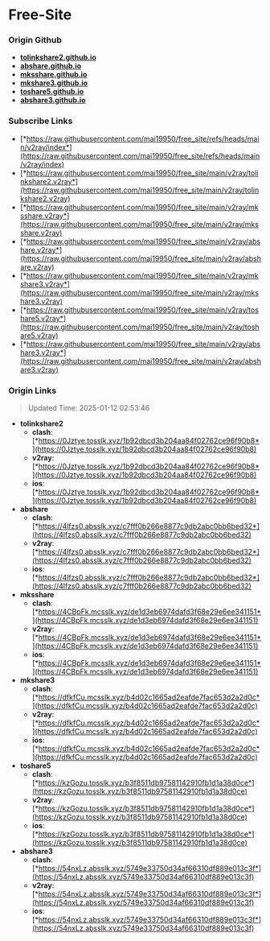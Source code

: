 # Free-Site

### Origin Github

- [**tolinkshare2.github.io**](https://github.com/tolinkshare2/tolinkshare2.github.io)
- [**abshare.github.io**](https://github.com/abshare/abshare.github.io)
- [**mksshare.github.io**](https://github.com/mksshare/mksshare.github.io)
- [**mkshare3.github.io**](https://github.com/mkshare3/mkshare3.github.io)
- [**toshare5.github.io**](https://github.com/toshare5/toshare5.github.io)
- [**abshare3.github.io**](https://github.com/abshare3/abshare3.github.io)

### Subscribe Links

- [*https://raw.githubusercontent.com/mai19950/free_site/refs/heads/main/v2ray/index*](https://raw.githubusercontent.com/mai19950/free_site/refs/heads/main/v2ray/index)
- [*https://raw.githubusercontent.com/mai19950/free_site/main/v2ray/tolinkshare2.v2ray*](https://raw.githubusercontent.com/mai19950/free_site/main/v2ray/tolinkshare2.v2ray)
- [*https://raw.githubusercontent.com/mai19950/free_site/main/v2ray/mksshare.v2ray*](https://raw.githubusercontent.com/mai19950/free_site/main/v2ray/mksshare.v2ray)
- [*https://raw.githubusercontent.com/mai19950/free_site/main/v2ray/abshare.v2ray*](https://raw.githubusercontent.com/mai19950/free_site/main/v2ray/abshare.v2ray)
- [*https://raw.githubusercontent.com/mai19950/free_site/main/v2ray/mkshare3.v2ray*](https://raw.githubusercontent.com/mai19950/free_site/main/v2ray/mkshare3.v2ray)
- [*https://raw.githubusercontent.com/mai19950/free_site/main/v2ray/toshare5.v2ray*](https://raw.githubusercontent.com/mai19950/free_site/main/v2ray/toshare5.v2ray)
- [*https://raw.githubusercontent.com/mai19950/free_site/main/v2ray/abshare3.v2ray*](https://raw.githubusercontent.com/mai19950/free_site/main/v2ray/abshare3.v2ray)

### Origin Links

> Updated Time: 2025-01-12 02:53:46

- **tolinkshare2**
  - **clash**: [*https://0Jztye.tosslk.xyz/1b92dbcd3b204aa84f02762ce96f90b8*](https://0Jztye.tosslk.xyz/1b92dbcd3b204aa84f02762ce96f90b8)
  - **v2ray**: [*https://0Jztye.tosslk.xyz/1b92dbcd3b204aa84f02762ce96f90b8*](https://0Jztye.tosslk.xyz/1b92dbcd3b204aa84f02762ce96f90b8)
  - **ios**: [*https://0Jztye.tosslk.xyz/1b92dbcd3b204aa84f02762ce96f90b8*](https://0Jztye.tosslk.xyz/1b92dbcd3b204aa84f02762ce96f90b8)
- **abshare**
  - **clash**: [*https://4lfzs0.absslk.xyz/c7fff0b266e8877c9db2abc0bb6bed32*](https://4lfzs0.absslk.xyz/c7fff0b266e8877c9db2abc0bb6bed32)
  - **v2ray**: [*https://4lfzs0.absslk.xyz/c7fff0b266e8877c9db2abc0bb6bed32*](https://4lfzs0.absslk.xyz/c7fff0b266e8877c9db2abc0bb6bed32)
  - **ios**: [*https://4lfzs0.absslk.xyz/c7fff0b266e8877c9db2abc0bb6bed32*](https://4lfzs0.absslk.xyz/c7fff0b266e8877c9db2abc0bb6bed32)
- **mksshare**
  - **clash**: [*https://4CBpFk.mcsslk.xyz/de1d3eb6974dafd3f68e29e6ee341151*](https://4CBpFk.mcsslk.xyz/de1d3eb6974dafd3f68e29e6ee341151)
  - **v2ray**: [*https://4CBpFk.mcsslk.xyz/de1d3eb6974dafd3f68e29e6ee341151*](https://4CBpFk.mcsslk.xyz/de1d3eb6974dafd3f68e29e6ee341151)
  - **ios**: [*https://4CBpFk.mcsslk.xyz/de1d3eb6974dafd3f68e29e6ee341151*](https://4CBpFk.mcsslk.xyz/de1d3eb6974dafd3f68e29e6ee341151)
- **mkshare3**
  - **clash**: [*https://dfkfCu.mcsslk.xyz/b4d02c1665ad2eafde7fac653d2a2d0c*](https://dfkfCu.mcsslk.xyz/b4d02c1665ad2eafde7fac653d2a2d0c)
  - **v2ray**: [*https://dfkfCu.mcsslk.xyz/b4d02c1665ad2eafde7fac653d2a2d0c*](https://dfkfCu.mcsslk.xyz/b4d02c1665ad2eafde7fac653d2a2d0c)
  - **ios**: [*https://dfkfCu.mcsslk.xyz/b4d02c1665ad2eafde7fac653d2a2d0c*](https://dfkfCu.mcsslk.xyz/b4d02c1665ad2eafde7fac653d2a2d0c)
- **toshare5**
  - **clash**: [*https://kzGozu.tosslk.xyz/b3f8511db97581142910fb1d1a38d0ce*](https://kzGozu.tosslk.xyz/b3f8511db97581142910fb1d1a38d0ce)
  - **v2ray**: [*https://kzGozu.tosslk.xyz/b3f8511db97581142910fb1d1a38d0ce*](https://kzGozu.tosslk.xyz/b3f8511db97581142910fb1d1a38d0ce)
  - **ios**: [*https://kzGozu.tosslk.xyz/b3f8511db97581142910fb1d1a38d0ce*](https://kzGozu.tosslk.xyz/b3f8511db97581142910fb1d1a38d0ce)
- **abshare3**
  - **clash**: [*https://54nxLz.absslk.xyz/5749e33750d34af66310df889e013c3f*](https://54nxLz.absslk.xyz/5749e33750d34af66310df889e013c3f)
  - **v2ray**: [*https://54nxLz.absslk.xyz/5749e33750d34af66310df889e013c3f*](https://54nxLz.absslk.xyz/5749e33750d34af66310df889e013c3f)
  - **ios**: [*https://54nxLz.absslk.xyz/5749e33750d34af66310df889e013c3f*](https://54nxLz.absslk.xyz/5749e33750d34af66310df889e013c3f)
